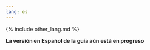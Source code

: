 ```yaml
---
lang: es
---
```


{% include other_lang.md %}

**La versión en Español de la guía aún está en progreso**
